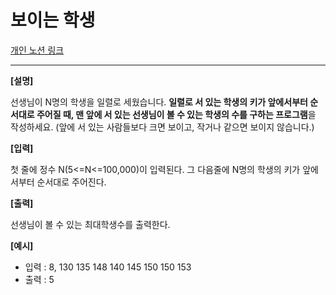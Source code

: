 # 보이는 학생

[개인 노션 링크](https://jinwonyoon.notion.site/visible-students-7509eafcd4cd4b5bbde3d90eedb578a2)

---

**[설명]**

선생님이 N명의 학생을 일렬로 세웠습니다. **일렬로 서 있는 학생의 키가 앞에서부터 순서대로 주어질 때, 맨 앞에 서 있는 선생님이 볼 수 있는 학생의 수를 구하는 프로그램**을 작성하세요. (앞에 서 있는 사람들보다 크면 보이고, 작거나 같으면 보이지 않습니다.)

**[입력]**

첫 줄에 정수 N(5<=N<=100,000)이 입력된다. 그 다음줄에 N명의 학생의 키가 앞에서부터 순서대로 주어진다.

**[출력]**

선생님이 볼 수 있는 최대학생수를 출력한다.

**[예시]**
- 입력 : 8, 130 135 148 140 145 150 150 153
- 출력 : 5